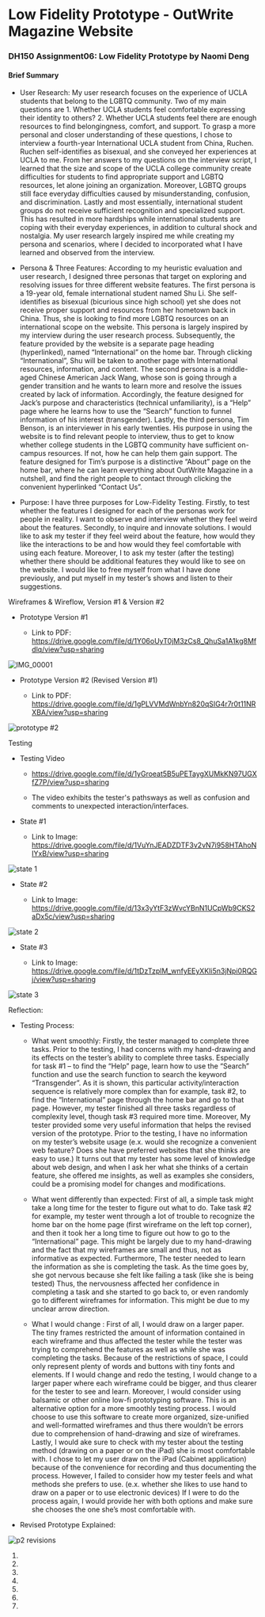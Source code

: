 # Low Fidelity Prototype - OutWrite Magazine Website

### DH150 Assignment06: Low Fidelity Prototype by Naomi Deng

#### Brief Summary

- User Research: My user research focuses on the experience of UCLA students that belong to the LGBTQ community. Two of my main questions are 1. Whether UCLA students feel comfortable expressing their identity to others?  2. Whether UCLA students feel there are enough resources to find belongingness, comfort, and support. To grasp a more personal and closer understanding of these questions, I chose to interview a fourth-year International UCLA student from China, Ruchen. Ruchen self-identifies as bisexual, and she conveyed her experiences at UCLA to me. From her answers to my questions on the interview script, I learned that the size and scope of the UCLA college community create difficulties for students to find appropriate support and LGBTQ resources, let alone joining an organization. Moreover, LGBTQ groups still face everyday difficulties caused by misunderstanding, confusion, and discrimination. Lastly and most essentially, international student groups do not receive sufficient recognition and specialized support. This has resulted in more hardships while international students are coping with their everyday experiences, in addition to cultural shock and nostalgia. My user research largely inspired me while creating my persona and scenarios, where I decided to incorporated what I have learned and observed from the interview. 

- Persona & Three Features: According to my heuristic evaluation and user research, I designed three personas that target on exploring and resolving issues for three different website features. The first persona is a 19-year old, female international student named Shu Li. She self-identifies as bisexual (bicurious since high school) yet she does not receive proper support and resources from her hometown back in China. Thus, she is looking to find more LGBTQ resources on an international scope on the website. This persona is largely inspired by my interview during the user research process.  Subsequently, the feature provided by the website is a separate page heading (hyperlinked), named “International” on the home bar. Through clicking “International”, Shu will be taken to another page with International resources, information, and content. The second persona is a middle-aged Chinese American Jack Wang, whose son is going through a gender transition and he wants to learn more and resolve the issues created by lack of information. Accordingly, the feature designed for Jack’s purpose and characteristics (technical unfamiliarity),  is a “Help” page where he learns how to use the “Search” function to funnel information of his interest (transgender). Lastly, the third persona, Tim Benson, is an interviewer in his early twenties. His purpose in using the website is to find relevant people to interview, thus to get to know whether college students in the LGBTQ community have sufficient on-campus resources. If not, how he can help them gain support. The feature designed for Tim’s purpose is a distinctive “About” page on the home bar, where he can learn everything about OutWrite Magazine in a nutshell, and find the right people to contact through clicking the convenient hyperlinked “Contact Us”. 

- Purpose: I have three purposes for Low-Fidelity Testing. Firstly, to test whether the features I designed for each of the personas work for people in reality. I want to observe and interview whether they feel weird about the features. Secondly, to inquire and innovate solutions. I would like to ask my tester if they feel weird about the feature, how would they like the interactions to be and how would they feel comfortable with using each feature.  Moreover, I to ask my tester (after the testing) whether there should be additional features they would like to see on the website. I would like to free myself from what I have done previously, and put myself in my tester’s shows and listen to their suggestions. 

Wireframes & Wireflow, Version #1 & Version #2 

- Prototype Version #1

  - Link to PDF: https://drive.google.com/file/d/1Y06oUyT0jM3zCs8_QhuSa1A1kg8Mfdlq/view?usp=sharing

![IMG_00001](https://user-images.githubusercontent.com/59623164/74706545-18d4d100-51cc-11ea-9602-6abe35e0e7a2.jpeg)

- Prototype Version #2 (Revised Version #1)

  - Link to PDF: https://drive.google.com/file/d/1gPLVVMdWnbYn820qSIG4r7r0t11NRXBA/view?usp=sharing

![prototype #2](https://user-images.githubusercontent.com/59623164/74706641-5afe1280-51cc-11ea-8bd1-d74673650ddf.jpeg)

Testing

- Testing Video

  - https://drive.google.com/file/d/1yGroeat5B5uPETaygXUMkKN97UGXfZ7P/view?usp=sharing
  
  - The video exhibits the tester's pathsways as well as confusion and comments to unexpected interaction/interfaces. 

- State #1

  - Link to Image: https://drive.google.com/file/d/1VuYnJEADZDTF3v2vN7i958HTAhoNIYxB/view?usp=sharing

![state 1](https://user-images.githubusercontent.com/59623164/74707329-66ead400-51ce-11ea-9bdb-9357b046a4fe.PNG)

- State #2

  - Link to Image: https://drive.google.com/file/d/13x3yYtF3zWvcYBnN1UCpWb9CKS2aDx5c/view?usp=sharing

![state 2](https://user-images.githubusercontent.com/59623164/74707340-7538f000-51ce-11ea-8280-e9f87adcc0c0.PNG)

- State #3

  - Link to Image: https://drive.google.com/file/d/1tDzTzplM_wnfyEEyXKIi5n3jNpi0RQGj/view?usp=sharing

![state 3](https://user-images.githubusercontent.com/59623164/74707357-8124b200-51ce-11ea-86d9-aa3b65ac03bd.PNG)

Reflection: 

- Testing Process: 

  - What went smoothly: Firstly, the tester managed to complete three tasks. Prior to the testing, I had concerns with my hand-drawing and its effects on the tester’s ability to complete three tasks. Especially for task #1 – to find the “Help” page, learn how to use the “Search” function and use the search function to search the keyword “Transgender”. As it is shown, this particular activity/interaction sequence is relatively more complex than for example, task #2, to find the “International” page through the home bar and go to that page. However, my tester finished all three tasks regardless of complexity level, though task #3 required more time. Moreover, My tester provided some very useful information that helps the revised version of the prototype. Prior to the testing, I have no information on my tester’s website usage (e.x. would she recognize a convenient web feature? Does she have preferred websites that she thinks are easy to use.) It turns out that my tester has some level of knowledge about web design, and when I ask her what she thinks of a certain feature, she offered me insights, as well as examples she considers, could be a promising model for changes and modifications. 
  
  - What went differently than expected: First of all, a simple task might take a long time for the tester to figure out what to do. Take task #2 for example, my tester went through a lot of trouble to recognize the home bar on the home page (first wireframe on the left top corner), and then it took her a long time to figure out how to go to the “International” page. This might be largely due to my hand-drawing and the fact that my wireframes are small and thus, not as informative as expected. Furthermore, The tester needed to learn the information as she is completing the task. As the time goes by, she got nervous because she felt like failing a task (like she is being tested) Thus, the nervousness affected her confidence in completing a task and she started to go back to, or even randomly go to different wireframes for information. This might be due to my unclear arrow direction.  

  - What I would change : First of all, I would draw on a larger paper. The tiny frames restricted the amount of information contained in each wireframe and thus affected the tester while the tester was trying to comprehend the features as well as while she was completing the tasks. Because of the restrictions of space, I could only represent plenty of words and buttons with tiny fonts and elements. If I would change and redo the testing, I would change to a larger paper where each wireframe could be bigger, and thus clearer for the tester to see and learn. Moreover, I would consider using balsamic or other online low-fi prototyping software. This is  an alternative option for a more smoothly testing process. I would choose to use this software to create more organized, size-unified and well-formatted wireframes and thus there wouldn’t be errors due to comprehension of hand-drawing and size of wireframes. Lastly, I would ake sure to check with my tester about the testing method (drawing on a paper or on the iPad) she is  most comfortable with. I chose to let my user draw on the iPad (Cabinet application) because of the convenience for recording and thus documenting the process. However, I failed to consider how my tester feels and what methods she prefers to use. (e.x. whether she likes to use hand to draw on a paper or to use electronic devices) If I were to do the process again, I would provide her with both options and make sure she chooses the one she’s most comfortable with. 




- Revised Prototype Explained: 

![p2 revisions](https://user-images.githubusercontent.com/59623164/74707778-a4039600-51cf-11ea-9ce7-800b393c84c2.jpeg)

  1. 
  
  2. 
  
  3.
  
  4.
  
  5.
  
  6.
  
  7.
